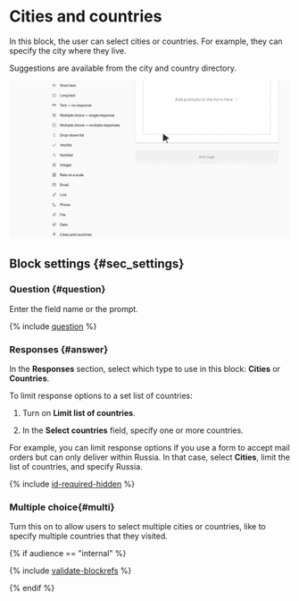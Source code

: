 # Cities and countries

In this block, the user can select cities or countries. For example, they can specify the city where they live.

Suggestions are available from the city and country directory.

![](../../_assets/forms/tutorial-cities.gif)

## Block settings {#sec_settings}

### Question {#question}

Enter the field name or the prompt.

{% include [question](../../_includes/forms/question.md) %}

### Responses {#answer}

In the **Responses** section, select which type to use in this block: **Cities** or **Countries**.

To limit response options to a set list of countries:

1. Turn on **Limit list of countries**.

1. In the **Select countries** field, specify one or more countries.

For example, you can limit response options if you use a form to accept mail orders but can only deliver within Russia. In that case, select **Cities**, limit the list of countries, and specify Russia.

{% include [id-required-hidden](../../_includes/forms/id-required-hidden.md) %}

### Multiple choice{#multi}

Turn this on to allow users to select multiple cities or countries, like to specify multiple countries that they visited.

{% if audience == "internal" %}

{% include [validate-blockrefs](../../_includes/forms/validate-blockrefs.md) %}

{% endif %}

